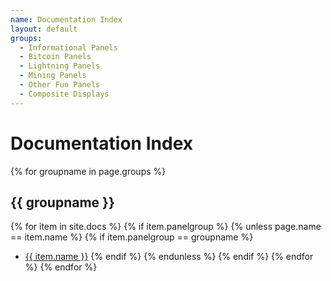 ```yaml
---
name: Documentation Index
layout: default
groups:
  - Informational Panels
  - Bitcoin Panels
  - Lightning Panels
  - Mining Panels
  - Other Fun Panels
  - Composite Displays
---
```


# Documentation Index

{% for groupname in page.groups %}
## {{ groupname }}

{% for item in site.docs %}
{% if item.panelgroup %}
{% unless page.name == item.name %}
{% if item.panelgroup == groupname %}
- <a href="{{ item.url }}">{{ item.name }}</a>
{% endif %}
{% endunless %}
{% endif %}
{% endfor %}
{% endfor %}



